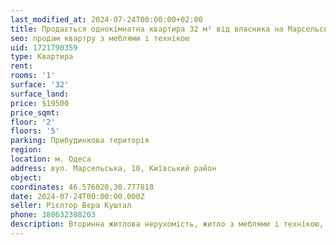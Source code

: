 ```yaml
---
last_modified_at: 2024-07-24T00:00:00+02:00
title: Продається однокімнатна квартира 32 м² від власника на Марсельській
seo: продам квартру з меблями і технікою
uid: 1721790359
type: Квартира
rent:
rooms: '1'
surface: '32'
surface_land:
price: $19500
price_sqmt:
floor: '2'
floors: '5'
parking: Прибудинкова територія
region:
location: м. Одеса
address: вул. Марсельська, 10, Київський район
object:
coordinates: 46.576020,30.777818
date: 2024-07-24T00:00:00.000Z
seller: Рієлтор Вєра Куштал
phone: 380632388203
description: Вторинна житлова нерухомість, житло з меблями і технікою, придатне для проживання
---
```

